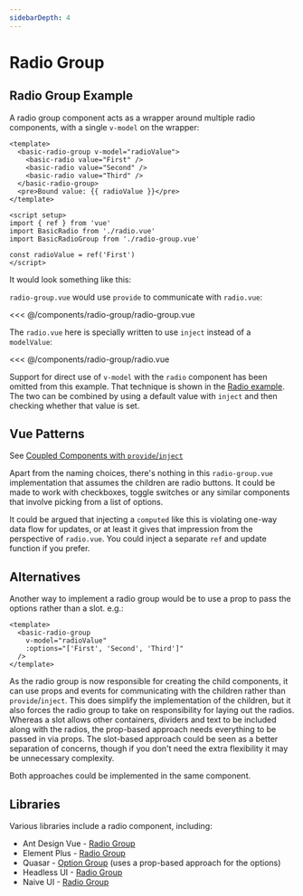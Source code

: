 ```yaml
---
sidebarDepth: 4
---
```

<script setup>
import { ref } from 'vue'
import BasicRadio from './radio-group/radio.vue'
import BasicRadioGroup from './radio-group/radio-group.vue'

const radioValue = ref('First')
const options = ['First', 'Second', 'Third']
</script>
# Radio Group

## Radio Group Example

A radio group component acts as a wrapper around multiple radio components, with a single `v-model` on the wrapper:

```vue
<template>
  <basic-radio-group v-model="radioValue">
    <basic-radio value="First" />
    <basic-radio value="Second" />
    <basic-radio value="Third" />
  </basic-radio-group>
  <pre>Bound value: {{ radioValue }}</pre>
</template>

<script setup>
import { ref } from 'vue'
import BasicRadio from './radio.vue'
import BasicRadioGroup from './radio-group.vue'

const radioValue = ref('First')
</script>
```

It would look something like this:

<live-example>
  <!-- template tag to keep VitePress from mangling everything -->
  <template v-if="radioValue">
    <basic-radio-group v-model="radioValue">
      <basic-radio v-for="option in options" :value="option" />
    </basic-radio-group>
    <pre>Bound value: {{ radioValue }}</pre>
  </template>
</live-example>

`radio-group.vue` would use `provide` to communicate with `radio.vue`:

<<< @/components/radio-group/radio-group.vue

The `radio.vue` here is specially written to use `inject` instead of a `modelValue`:

<<< @/components/radio-group/radio.vue

Support for direct use of `v-model` with the `radio` component has been omitted from this example. That technique is shown in the [Radio example](./radio.html). The two can be combined by using a default value with `inject` and then checking whether that value is set.

## Vue Patterns

See [Coupled Components with `provide`/`inject`](../patterns/coupled-components-with-provide-inject.html)

Apart from the naming choices, there's nothing in this `radio-group.vue` implementation that assumes the children are radio buttons. It could be made to work with checkboxes, toggle switches or any similar components that involve picking from a list of options.

It could be argued that injecting a `computed` like this is violating one-way data flow for updates, or at least it gives that impression from the perspective of `radio.vue`. You could inject a separate `ref` and update function if you prefer.

<!--
## Missing Functionality

## Related Components
-->

## Alternatives

Another way to implement a radio group would be to use a prop to pass the options rather than a slot. e.g.:

```vue
<template>
  <basic-radio-group
    v-model="radioValue"
    :options="['First', 'Second', 'Third']"
  />
</template>
```

As the radio group is now responsible for creating the child components, it can use props and events for communicating with the children rather than `provide`/`inject`. This does simplify the implementation of the children, but it also forces the radio group to take on responsibility for laying out the radios. Whereas a slot allows other containers, dividers and text to be included along with the radios, the prop-based approach needs everything to be passed in via props. The slot-based approach could be seen as a better separation of concerns, though if you don't need the extra flexibility it may be unnecessary complexity.

Both approaches could be implemented in the same component.

## Libraries

Various libraries include a radio component, including:

- Ant Design Vue - [Radio Group](https://2x.antdv.com/components/radio)
- Element Plus - [Radio Group](https://element-plus.org/en-US/component/radio.html)
- Quasar - [Option Group](https://quasar.dev/vue-components/option-group) (uses a prop-based approach for the options)
- Headless UI - [Radio Group](https://headlessui.dev/vue/radio-group)
- Naive UI - [Radio Group](https://www.naiveui.com/en-US/os-theme/components/radio)
<!-- - PrimeVue - [RadioButton](https://primefaces.org/primevue/showcase/#/radiobutton) -->
